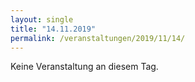 ```yaml
---
layout: single
title: "14.11.2019"
permalink: /veranstaltungen/2019/11/14/
---
```


Keine Veranstaltung an diesem Tag.

